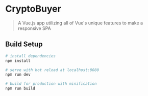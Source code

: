 # CryptoBuyer

> A Vue.js app utilizing all of Vue's unique features to make a responsive SPA

## Build Setup

``` bash
# install dependencies
npm install

# serve with hot reload at localhost:8080
npm run dev

# build for production with minification
npm run build
```
